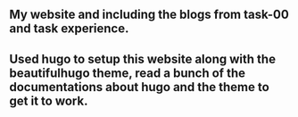 ## My website and including the blogs from task-00 and task experience.

## Used hugo to setup this website along with the beautifulhugo theme, read a bunch of the documentations about hugo and the theme to get it to work.
